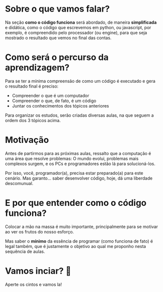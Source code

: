 # Sobre o que vamos falar?

Na seção **como o código funciona** será abordado, de maneira **simplificada** e didática, como o código que escrevemos em python, ou javascript, por exemplo, é compreendido pelo processador (ou engine), para que seja mostrado o resultado que vemos no final das contas.

# Como será o percurso da aprendizagem?

Para se ter a mínima compreensão de como um código é executado e gera o resultado final é preciso:

- Compreender o que é um computador
- Compreender o que, de fato, é um código
- Juntar os conhecimentos dos tópicos anteriores

Para organizar os estudos, serão criadas diversas aulas, na que seguem a ordem dos 3 tópicos acima.

# Motivação

Antes de partirmos para as próximas aulas, ressalto que a computação é uma área que resolve problemas: O mundo evolui, problemas mais complexos surgem, e os PCs e programadores estão lá para solucioná-los.

Por isso, você, programador(a), precisa estar preparado(a) para este cenário. Mas garanto... saber desenvolver código, hoje, dá uma liberdade descomunual.

# E por que entender como o código funciona?

Colocar a mão na massa é muito importante, principalmente para se motivar ao ver os frutos do nosso esforço.

Mas saber o **mínimo** da essência de programar (como funciona de fato) é legal também, que é justamente o objetivo ao qual me proponho nesta sequência de aulas.

# Vamos inciar? 🚀

Aperte os cintos e vamos la!
